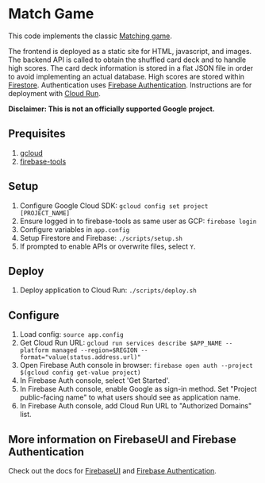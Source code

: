 # Match Game

This code implements the classic [Matching game](https://en.wikipedia.org/wiki/Matching_game).

The frontend is deployed as a static site for HTML, javascript, and images. The backend API is called to obtain the shuffled card deck and to handle high scores. The card deck information is stored in a flat JSON file in order to avoid implementing an actual database. High scores are stored within [Firestore](https://cloud.google.com/firestore). Authentication uses [Firebase Authentication](https://firebase.google.com/products/auth). Instructions are for deployment with [Cloud Run](https://cloud.google.com/run).

**Disclaimer: This is not an officially supported Google project.**

## Prequisites
1. [gcloud](https://cloud.google.com/sdk)
1. [firebase-tools](https://github.com/firebase/firebase-tools)

## Setup
1. Configure Google Cloud SDK: `gcloud config set project [PROJECT_NAME]`
1. Ensure logged in to firebase-tools as same user as GCP: `firebase login`
1. Configure variables in `app.config`
1. Setup Firestore and Firebase: `./scripts/setup.sh`
1. If prompted to enable APIs or overwrite files, select `Y`.

## Deploy
1. Deploy application to Cloud Run: `./scripts/deploy.sh`

## Configure
1. Load config: `source app.config`
1. Get Cloud Run URL: `gcloud run services describe $APP_NAME --platform managed --region=$REGION --format="value(status.address.url)"`
1. Open Firebase Auth console in browser: `firebase open auth --project $(gcloud config get-value project)`
1. In Firebase Auth console, select 'Get Started'.
1. In Firebase Auth console, enable Google as sign-in method. Set "Project public-facing name" to what users should see as application name.
1. In Firebase Auth console, add Cloud Run URL to "Authorized Domains" list.

## More information on FirebaseUI and Firebase Authentication
Check out the docs for [FirebaseUI](https://firebase.google.com/docs/auth/web/firebaseui)
and [Firebase Authentication](https://firebase.google.com/docs/auth).

